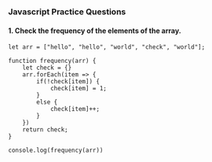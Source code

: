 ### Javascript Practice Questions

#### 1. Check the frequency of the elements of the array.
```
let arr = ["hello", "hello", "world", "check", "world"];

function frequency(arr) {
    let check = {}
    arr.forEach(item => {
        if(!check[item]) {
            check[item] = 1;
        }
        else {
            check[item]++;
        }
    })
    return check;
}

console.log(frequency(arr))
```
